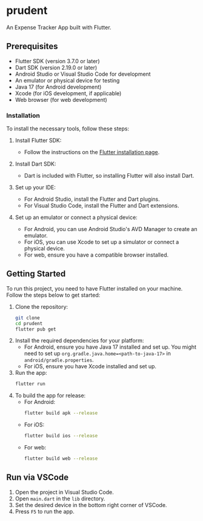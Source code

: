 # prudent

An Expense Tracker App built with Flutter.

## Prerequisites

- Flutter SDK (version 3.7.0 or later)
- Dart SDK (version 2.19.0 or later)
- Android Studio or Visual Studio Code for development
- An emulator or physical device for testing
- Java 17 (for Android development)
- Xcode (for iOS development, if applicable)
- Web browser (for web development)

### Installation

To install the necessary tools, follow these steps:
1. Install Flutter SDK:
   - Follow the instructions on the [Flutter installation page](https://flutter.dev/docs/get-started/install).
2. Install Dart SDK:
   - Dart is included with Flutter, so installing Flutter will also install Dart.
3. Set up your IDE:
   - For Android Studio, install the Flutter and Dart plugins.
   - For Visual Studio Code, install the Flutter and Dart extensions.

4. Set up an emulator or connect a physical device:
   - For Android, you can use Android Studio's AVD Manager to create an emulator.
   - For iOS, you can use Xcode to set up a simulator or connect a physical device.
   - For web, ensure you have a compatible browser installed.

## Getting Started

To run this project, you need to have Flutter installed on your machine. Follow the steps below to get started:

1. Clone the repository:
   ```bash
   git clone
   cd prudent
   flutter pub get
   ```
2. Install the required dependencies for your platform:
    - For Android, ensure you have Java 17 installed and set up. You might need to set up `org.gradle.java.home=<path-to-java-17>` in `android/gradle.properties`.
    - For iOS, ensure you have Xcode installed and set up.
3. Run the app:
   ```bash
   flutter run
   ```
4. To build the app for release:
   - For Android:
     ```bash
     flutter build apk --release
     ```
   - For iOS:
     ```bash
     flutter build ios --release
     ```
   - For web:
     ```bash
     flutter build web --release
     ```

## Run via VSCode

1. Open the project in Visual Studio Code.
2. Open `main.dart` in the `lib` directory.
3. Set the desired device in the bottom right corner of VSCode.
4. Press `F5` to run the app.
